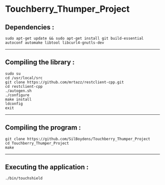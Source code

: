 # Touchberry_Thumper_Project

## Dependencies : 

`sudo apt-get update && sudo apt-get install git build-essential autoconf automake libtool libcurl4-gnutls-dev`

----------------------------------------------------------------------------------------------------------------

## Compiling the library :

```
sudo su
cd /usr/local/src
git clone https://github.com/mrtazz/restclient-cpp.git
cd restclient-cpp
./autogen.sh
./configure
make install
ldconfig
exit
```
------------------------------------------------------------------------------------------------------------------------------

## Compiling the program :
```
git clone https://github.com/SilBoydens/Touchberry_Thumper_Project
cd Touchberry_Thumper_Project
make
```

------------------------------------------------------------------------------------------------------------------------------
## Executing the application : 

`./bin/touchshield`
